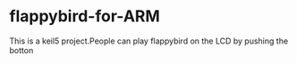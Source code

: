 # flappybird-for-ARM
This is a keil5 project.People can play flappybird on the LCD by pushing the botton

